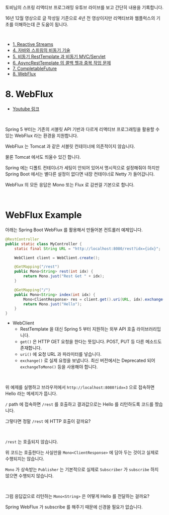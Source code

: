 토비님의 스프링 리액티브 프로그래밍 유튜브 라이브를 보고 간단히 내용을 기록합니다.

16년 12월 영상으로 글 작성일 기준으로 4년 전 영상이지만 리액티브와 웹플럭스의 기초를 이해하는데 큰 도움이 됩니다.

<br>

- [1. Reactive Streams](./1-reactive-streams.md)
- [4. 자바와 스프링의 비동기 기술](./4-자바와-스프링의-비동기-기술.md)
- [5. 비동기 RestTemplate 과 비동기 MVC/Servlet](./5-비동기-resttemplate-과-비동기-mvcservlet.md)
- [6. AsyncRestTemplate 의 콜백 헬과 중복 작업 문제](./6-asyncresttemplate-의-콜백-헬과-중복-작업-문제.md)
- [7. CompletableFuture](./7-completablefuture.md)
- [8. WebFlux](#8-webflux)


# 8. WebFlux

- [Youtube 링크](https://www.youtube.com/watch?v=ScH7NZU_zvk)

<br>

Spring 5 부터는 기존의 서블릿 API 기반과 다르게 리액티브 프로그래밍을 활용할 수 있는 WebFlux 라는 환경을 지원합니다.

WebFlux 는 Tomcat 과 같은 서블릿 컨테이너에 의존적이지 않습니다.

물론 Tomcat 에서도 띄울수 있긴 합니다.

Spring 에는 디폴트 컨테이너가 세팅이 안되어 있어서 명시적으로 설정해줘야 하지만 Spring Boot 에서는 별다른 설정이 없다면 내장 컨테이너로 Netty 가 들어갑니다.

WebFlux 의 모든 응답은 Mono 또는 Flux 로 감싼걸 기본으로 합니다.

<br>

# WebFlux Example

아래는 Spring Boot WebFlux 를 활용해서 만들어본 컨트롤러 예제입니다.

```java
@RestController
public static class MyController {
	static final String URL = "http://localhost:8080/rest?idx={idx}";

	WebClient client = WebClient.create();

	@GetMapping("/rest")
	public Mono<String> rest(int idx) {
		return Mono.just("Rest Get " + idx);
	}

	@GetMapping("/")
	public Mono<String> index(int idx) {
		Mono<ClientResponse> res = client.get().uri(URL, idx).exchange();
		return Mono.just("Hello");
	}
}
```

- WebClient
    - RestTemplate 을 대신 Spring 5 부터 지원하는 외부 API 호출 라이브러리입니다.
    - `get()` 은 HTTP GET 요청을 한다는 뜻입니다. POST, PUT 등 다른 메소드도 존재합니다.
    - `uri()` 에 요청 URL 과 파라미터를 넣습니다.
    - `exchange()` 로 실제 요청을 보냅니다. 최신 버전에서는 Deprecated 되어 `exchangeToMono()` 등을 사용해야 합니다.

<br>

위 예제를 실행하고 브라우저에서 `http://localhost:8080?idx=3` 으로 접속하면 Hello 라는 메세지가 뜹니다.

`/` path 에 접속하면 `/rest` 를 호출하고 결과값으로는 Hello 를 리턴하도록 코드를 짰습니다.

그렇다면 정말  `/rest` 에 HTTP 호출이 갈까요?

<br>

`/rest` 는 호출되지 않습니다.

위 코드는 호출한다는 사실만을 `Mono<ClientResponse>` 에 담아 두는 것이고 실제로 수행되지는 않습니다.

`Mono` 가 상속받는 `Publisher` 는 기본적으로 실제로 `Subscriber` 가 `subscribe` 하지 않으면 수행되지 않습니다.

<br>

그럼 응답값으로 리턴하는 `Mono<String>` 은 어떻게 Hello 를 전달하는 걸까요?

Spring WebFlux 가 subscribe 를 해주기 때문에 신경쓸 필요가 없습니다.
